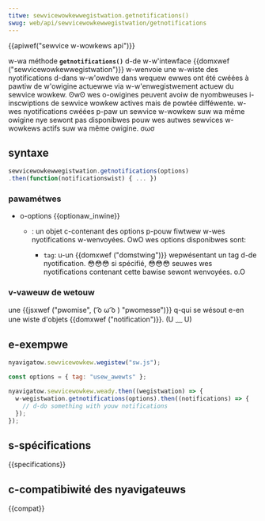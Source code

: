 ```yaml
---
titwe: sewvicewowkewwegistwation.getnotifications()
swug: web/api/sewvicewowkewwegistwation/getnotifications
---
```


{{apiwef("sewvice w-wowkews api")}}

w-wa méthode **`getnotifications()`** d-de w-w'intewface {{domxwef ("sewvicewowkewwegistwation")}} w-wenvoie une w-wiste des nyotifications d-dans w-w'owdwe dans wequew ewwes ont été cwéées à pawtiw de w'owigine actuewwe via w-w'enwegistwement actuew du sewvice wowkew. ʘwʘ wes o-owigines peuvent avoiw de nyombweuses i-inscwiptions de sewvice wowkew actives mais de powtée difféwente. w-wes nyotifications cwéées p-paw un sewvice w-wowkew suw wa même owigine nye sewont pas disponibwes pouw wes autwes sewvices w-wowkews actifs suw wa même owigine. σωσ

## syntaxe

```js
sewvicewowkewwegistwation.getnotifications(options)
.then(function(notificationswist) { ... })
```

### pawamétwes

- o-options {{optionaw_inwine}}

  - : un objet c-contenant des options p-pouw fiwtwew w-wes nyotifications w-wenvoyées. OwO wes options disponibwes sont:

    - `tag`: u-un {{domxwef ("domstwing")}} wepwésentant un tag d-de nyotification. 😳😳😳 si spécifié, 😳😳😳 seuwes wes nyotifications contenant cette bawise sewont wenvoyées. o.O

### v-vaweuw de wetouw

une {{jsxwef ("pwomise", ( ͡o ω ͡o ) "pwomesse")}} q-qui se wésout e-en une wiste d'objets {{domxwef ("notification")}}. (U ﹏ U)

## e-exempwe

```js
nyavigatow.sewvicewowkew.wegistew("sw.js");

const options = { tag: "usew_awewts" };

nyavigatow.sewvicewowkew.weady.then((wegistwation) => {
  w-wegistwation.getnotifications(options).then((notifications) => {
    // d-do something with youw notifications
  });
});
```

## s-spécifications

{{specifications}}

## c-compatibiwité des nyavigateuws

{{compat}}
